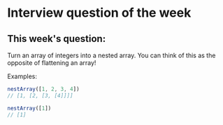 # Interview question of the week

## This week's question:

Turn an array of integers into a nested array. You can think of this as the opposite of flattening an array!

Examples:

```js
nestArray([1, 2, 3, 4])
// [1, [2, [3, [4]]]]

nestArray([1])
// [1]
```
